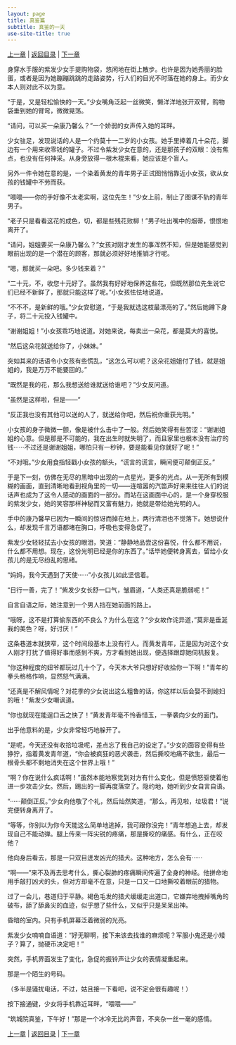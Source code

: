 ```yaml
---
layout: page
title: 真鉴篇
subtitle: 真鉴的一天
use-site-title: true
---
```


[上一章](/Novels/Rec/argue-on-justice) | [返回目录](/Novels/Rec/index) | [下一章](/Novels/Rec/phone-call)


身穿水手服的紫发少女手提购物袋，悠闲地在街上散步。也许是因为她秀丽的脸蛋，或者是因为她蹦蹦跳跳的走路姿势，行人们的目光不时落在她的身上。而少女本人则对此不以为意。

“于是，又是轻松愉快的一天。”少女嘴角泛起一丝微笑，懒洋洋地张开双臂，购物袋垂到她的臂弯，微微晃荡。

“请问，可以买一朵康乃馨么？”一个娇弱的女声传入她的耳畔。

少女驻足，发现说话的人是一个约莫十一二岁的小女孩。她手里捧着几十朵花，脚边有一个用来收零钱的罐子。不过令紫发少女在意的，还是那孩子的双眼：没有焦点，也没有任何神采。从身旁放得一根木棍来看，她应该是个盲人。

另外一件令她在意的是，一个染着黄发的青年男子正试图悄悄靠近小女孩，欲从女孩的钱罐中不劳而获。

“喂喂——你的手好像不太老实啊，这位先生！”少女上前，制止了图谋不轨的青年男子。

“老子只是看看这花的成色，切，都是些残花败柳！”男子吐出嘴中的烟蒂，恨恨地离开了。

“请问，姐姐要买一朵康乃馨么？”女孩对刚才发生的事浑然不知，但是她能感觉到眼前出现的是一个潜在的顾客，那就必须好好地推销才行呢。

“嗯，那就买一朵吧。多少钱来着？”

“二十元，不，收您十元好了。虽然我有好好地保养这些花，但既然那位先生说它们已经不新鲜了，那就只能这样了呢。”小女孩怯怯地说道。

“不不不，是新鲜的哦。”少女安慰道，“于是我就选这枝最漂亮的了。”然后她蹲下身子，将二十元投入钱罐中。

“谢谢姐姐！”小女孩乖巧地说道。对她来说，每卖出一朵花，都是莫大的喜悦。

“然后这朵花就送给你了，小妹妹。”

突如其来的话语令小女孩有些慌乱，“这怎么可以呢？这朵花姐姐付了钱，就是姐姐的，我是万万不能要回的。”

“既然是我的花，那么我想送给谁就送给谁吧？”少女反问道。

“虽然是这样啦，但是——”

“反正我也没有其他可以送的人了，就送给你吧，然后祝你重获光明。”

小女孩的身子微微一颤，像是被什么击中了一般。然后她笑得有些苦涩：“谢谢姐姐的心意。但是那是不可能的，我在出生时就失明了，而且家里也根本没有治疗的钱······不过还是谢谢姐姐，哪怕只有一秒钟，要是能看见你就好了呢！”

“不对哦。”少女用食指轻戳小女孩的额头，“谎言的谎言，瞬间便可颠倒正反。”

于是下一刻，仿佛在无尽的黑暗中出现的一点星光，更多的光点。从一无所有到模糊的画面，直到清晰地看到视角里的一切——连喧嚣的汽笛声好来来往往人们的说话声也成为了这令人感动的画面的一部分。而站在这画面中心的，是一个身穿校服的紫发少女，她的笑容那样神秘而又富有魅力，她就是带给她光明的人。

手中的康乃馨早已因为一瞬间的惊讶而掉在地上，两行清泪也不觉落下。她想说什么，却发现千言万语都堵在胸口，呼吸也变得急促了。

紫发少女轻轻拭去小女孩的眼泪，笑道：“静静地品尝这份喜悦，什么都不用说，什么都不用想。现在，这份光明已经是你的东西了。”话毕她便转身离去，留给小女孩儿的是无尽纷乱的思绪。

“妈妈，我今天遇到了天使······”小女孩儿如此坚信着。

“日行一善，完了！”紫发少女长舒一口气，皱眉道，“人类还真是脆弱呢！”

自言自语之际，她注意到一个男人挡在她前面的路上。

“哦呀，这不是打算偷东西的不良么？为什么在这？”少女故作诧异道，”莫非是垂涎我的美色？呀，好讨厌！”

这条巷道本就狭窄，这个时间段基本上没有行人。而黄发青年，正是因为对这个女人刚才打扰了值得好事而感到不爽，方才看到她出现，便选择跟踪她伺机报复。

“你这种程度的妞爷都玩过几十个了，今天本大爷只想好好收拾你一下啊！”青年的拳头格格作响，显然怒气满满。

“还真是不解风情呢？对花季的少女说出这么粗鲁的话，你这样以后会娶不到媳妇的哦！”紫发少女嘲讽道。

“你也就现在能逞口舌之快了！”黄发青年毫不怜香惜玉，一拳袭向少女的面门。

出乎他意料的是，少女非常轻巧地躲开了。

“是呢，今天还没有收拾垃圾呢，差点忘了我自己的设定了。”少女的面容变得有些狰狞，指着黄发青年道，“你会被疯狂的恶犬袭击，然后撕咬地痛不欲生，最后一根骨头都不剩地消失在这个世界上哦！”

“啊？你在说什么疯话啊！”虽然本能地察觉到对方有什么变化，但是愤怒驱使着他进一步攻击少女。然后，踢出的一脚再度落空了。隐约地，她听到少女自言自语。

“······颠倒正反。”少女向他敬了个礼，然后灿然笑道，“那么，再见啦，垃圾君！”说完便转身离开了。

“等等，你别以为你今天能这么简单地逃掉，我可跟你没完！”青年想追上去，却发现自己不能动弹。腿上传来一阵尖锐的疼痛，那是撕咬的痛感。有什么，正在咬他？

他向身后看去，那是一只双目迸发凶光的猎犬。这种地方，怎么会有······

“啊——”来不及再去思考什么，撕心裂肺的疼痛瞬间传遍了全身的神经。他拼命地用手敲打凶犬的头，但对方却毫不在意，只是一口又一口地撕咬着眼前的猎物。

过了一会儿，巷道归于平静。褐色毛发的猎犬缓缓走出道口，它嫌弃地拽掉嘴角的破布，舔了舔鼻尖的血迹，似乎想了些什么，又似乎只是呆呆出神。

昏暗的室内。只有手机屏幕泛着微弱的光亮。

紫发少女喃喃自语道：“好无聊啊，接下来该去找谁的麻烦呢？军服小鬼还是小矮子？算了，抛硬币决定吧！”

突然，手机界面发生了变化，急促的振铃声让少女的表情凝重起来。

那是一个陌生的号码。

（多半是骚扰电话，不过，姑且接一下看吧，说不定会很有趣呢！）

按下接通键，少女将手机靠近耳畔，“喂喂——”

“筑城院真鉴，下午好！”那是一个冰冷无比的声音，不夹杂一丝一毫的感情。


[上一章](/Novels/Rec/argue-on-justice) | [返回目录](/Novels/Rec/index) | [下一章](/Novels/Rec/phone-call)




